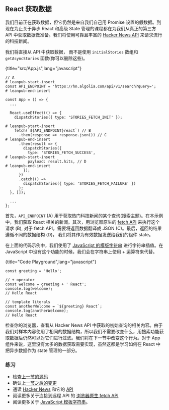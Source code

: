 ## React 获取数据

我们目前正在获取数据，但它仍然是来自我们自己用 Promise 设置的假数据。到现在为止关于异步 React 和高级 State 管理的课程都在为我们从真正的第三方 API 中获取数据做准备。我们将使用可靠且丰富的 [Hacker News API](https://hn.algolia.com/api) 来请求流行的科技新闻。

我们将直接从 API 中获取数据， 而不是使用 `initialStories` 数组和 `getAsyncStories` 函数(你可以删除这些)。

{title="src/App.js",lang="javascript"}
~~~~~~~
// A
# leanpub-start-insert
const API_ENDPOINT = 'https://hn.algolia.com/api/v1/search?query=';
# leanpub-end-insert

const App = () => {
  ...

  React.useEffect(() => {
    dispatchStories({ type: 'STORIES_FETCH_INIT' });

# leanpub-start-insert
    fetch(`${API_ENDPOINT}react`) // B
      .then(response => response.json()) // C
# leanpub-end-insert
      .then(result => {
        dispatchStories({
          type: 'STORIES_FETCH_SUCCESS',
# leanpub-start-insert
          payload: result.hits, // D
# leanpub-end-insert
        });
      })
      .catch(() =>
        dispatchStories({ type: 'STORIES_FETCH_FAILURE' })
      );
  }, []);

  ...
};
~~~~~~~

首先，`API_ENDPOINT` (A) 用于获取热门科技新闻的某个查询(搜索主题)。在本示例中，我们获取 React 相关的新闻。其次，用浏览器原生的 [fetch API](https://developer.mozilla.org/en-US/docs/Web/API/Fetch_API) 来执行这个请求 (B), 对于 fetch API，需要将返回数据翻译成 JSON (C)。最后，返回的结果遵循不同的数据结构 (D)， 我们将其作为有效数据发送给我们的组件 state。

在上面的代码示例中，我们使用了 [JavaScript 的模版字符串](https://developer.mozilla.org/en-US/docs/Web/JavaScript/Reference/Template_literals) 进行字符串插值。在 JavaScript 中没有这个功能的时候，我们会在字符串上使用 + 运算符来代替。

{title="Code Playground",lang="javascript"}
~~~~~~~
const greeting = 'Hello';

// + operator
const welcome = greeting + ' React';
console.log(welcome);
// Hello React

// template literals
const anotherWelcome = `${greeting} React`;
console.log(anotherWelcome);
// Hello React
~~~~~~~

检查你的浏览器，查看从 Hacker News API 中获取的初始查询的相关内容。由于我们对样本内容使用了相同的数据结构，所以我们不需要改变什么，用搜索功能获取数据后仍然可以对它们进行过滤。我们将在下一节中改变这个行为。对于 App 组件来说，这里没有太多的数据获取需要实现，虽然这都是学习如何在 React 中把异步数据作为 state 管理的一部分。

### 练习

* 检查[上一节的源码](https://codesandbox.io/s/github/the-road-to-learn-react/hacker-stories/tree/hs/Data-Fetching-with-React)
* 确认[上一节之后的变更](https://github.com/the-road-to-learn-react/hacker-stories/compare/hs/React-Impossible-States...hs/Data-Fetching-with-React?expand=1)
* 通读 [Hacker News](https://news.ycombinator.com/) 和它的 [API](https://hn.algolia.com/api)
* 阅读更多关于连接到远程 API 的 [浏览器原生 fetch API](https://developer.mozilla.org/en-US/docs/Web/API/Fetch_API)
* 阅读更多关于 [JavaScript 模板字符串](https://developer.mozilla.org/en-US/docs/Web/JavaScript/Reference/Template_literals)。
  